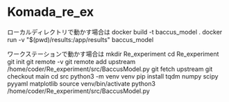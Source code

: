 # Komada_re_ex

ローカルディレクトリで動かす場合は
docker build -t baccus_model .
docker run -v "$(pwd)/results:/app/results" baccus_model

ワークステーションで動かす場合は
mkdir Re_experiment
cd Re_experiment
git init
git remote -v
git remote add upstream /home/coder/Re_experiment/src/BaccusModel.py
git fetch upstream
git checkout main
cd src
python3 -m venv venv
pip install tqdm numpy scipy pyyaml matplotlib
source venv/bin/activate
python3 /home/coder/Re_experiment/src/BaccusModel.py
